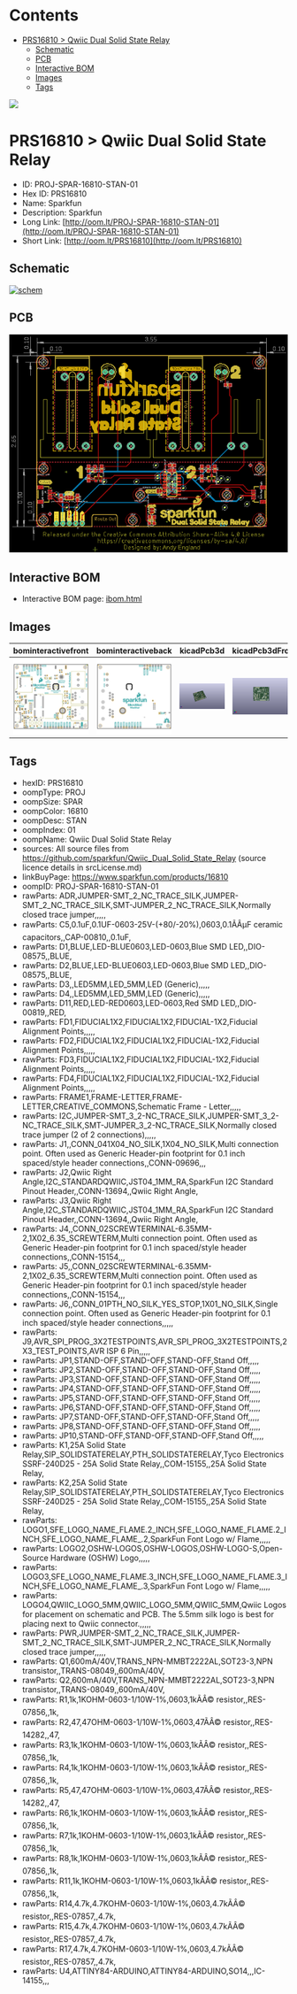 



Contents
========

* [PRS16810 > Qwiic Dual Solid State Relay](#prs16810--qwiic-dual-solid-state-relay)
	* [Schematic](#schematic)
	* [PCB](#pcb)
	* [Interactive BOM](#interactive-bom)
	* [Images](#images)
	* [Tags](#tags)
  
![][im]
# PRS16810 > Qwiic Dual Solid State Relay

- ID: PROJ-SPAR-16810-STAN-01
- Hex ID: PRS16810
- Name: Sparkfun
- Description: Sparkfun
- Long Link: [http://oom.lt/PROJ-SPAR-16810-STAN-01](http://oom.lt/PROJ-SPAR-16810-STAN-01)
- Short Link: [http://oom.lt/PRS16810](http://oom.lt/PRS16810)

## Schematic
  
[![schem](eagleSchemImage.png)](eagleSchemImage.png)
## PCB
  
[![pcb](eagleImage.png)](eagleImage.png)
## Interactive BOM

- Interactive BOM page: [ibom.html](https://htmlpreview.github.io/?https://github.com/oomlout/oomlout_OOMP_projects/blob/main/PROJ-SPAR-16810-STAN-01/kicad/bom/ibom.html)

## Images
  
  

|bominteractivefront|bominteractiveback|kicadPcb3d|kicadPcb3dFront|kicadPcb3dBack|eagleImage|eagleSchemImage|pcbdraw|pcbdrawback|
| :---: | :---: | :---: | :---: | :---: | :---: | :---: | :---: | :---: |
|[![bominteractivefront](bomFront_140.png)](bomFront.png)|[![bominteractiveback](bomBack_140.png)](bomBack.png)|[![kicadPcb3d](kicadPcb3d_140.png)](kicadPcb3d.png)|[![kicadPcb3dFront](kicadPcb3dFront_140.png)](kicadPcb3dFront.png)|[![kicadPcb3dBack](kicadPcb3dBack_140.png)](kicadPcb3dBack.png)|[![eagleImage](eagleImage_140.png)](eagleImage.png)|[![eagleSchemImage](eagleSchemImage_140.png)](eagleSchemImage.png)|[![pcbdraw](pcbdraw_140.png)](pcbdraw.png)|[![pcbdrawback](pcbdrawBack_140.png)](pcbdrawBack.png)|

## Tags

- hexID: PRS16810
- oompType: PROJ
- oompSize: SPAR
- oompColor: 16810
- oompDesc: STAN
- oompIndex: 01
- oompName: Qwiic Dual Solid State Relay
- sources: All source files from https://github.com/sparkfun/Qwiic_Dual_Solid_State_Relay (source licence details in srcLicense.md)
- linkBuyPage: https://www.sparkfun.com/products/16810
- oompID: PROJ-SPAR-16810-STAN-01
- rawParts: ADR,JUMPER-SMT_2_NC_TRACE_SILK,JUMPER-SMT_2_NC_TRACE_SILK,SMT-JUMPER_2_NC_TRACE_SILK,Normally closed trace jumper,,,,,
- rawParts: C5,0.1uF,0.1UF-0603-25V-(+80/-20%),0603,0.1ÃÂµF ceramic capacitors,,CAP-00810,,0.1uF,
- rawParts: D1,BLUE,LED-BLUE0603,LED-0603,Blue SMD LED,,DIO-08575,,BLUE,
- rawParts: D2,BLUE,LED-BLUE0603,LED-0603,Blue SMD LED,,DIO-08575,,BLUE,
- rawParts: D3,,LED5MM,LED_5MM,LED (Generic),,,,,
- rawParts: D4,,LED5MM,LED_5MM,LED (Generic),,,,,
- rawParts: D11,RED,LED-RED0603,LED-0603,Red SMD LED,,DIO-00819,,RED,
- rawParts: FD1,FIDUCIAL1X2,FIDUCIAL1X2,FIDUCIAL-1X2,Fiducial Alignment Points,,,,,
- rawParts: FD2,FIDUCIAL1X2,FIDUCIAL1X2,FIDUCIAL-1X2,Fiducial Alignment Points,,,,,
- rawParts: FD3,FIDUCIAL1X2,FIDUCIAL1X2,FIDUCIAL-1X2,Fiducial Alignment Points,,,,,
- rawParts: FD4,FIDUCIAL1X2,FIDUCIAL1X2,FIDUCIAL-1X2,Fiducial Alignment Points,,,,,
- rawParts: FRAME1,FRAME-LETTER,FRAME-LETTER,CREATIVE_COMMONS,Schematic Frame - Letter,,,,,
- rawParts: I2C,JUMPER-SMT_3_2-NC_TRACE_SILK,JUMPER-SMT_3_2-NC_TRACE_SILK,SMT-JUMPER_3_2-NC_TRACE_SILK,Normally closed trace jumper (2 of 2 connections),,,,,
- rawParts: J1,,CONN_041X04_NO_SILK,1X04_NO_SILK,Multi connection point. Often used as Generic Header-pin footprint for 0.1 inch spaced/style header connections,,CONN-09696,,,
- rawParts: J2,Qwiic Right Angle,I2C_STANDARDQWIIC,JST04_1MM_RA,SparkFun I2C Standard Pinout Header,,CONN-13694,,Qwiic Right Angle,
- rawParts: J3,Qwiic Right Angle,I2C_STANDARDQWIIC,JST04_1MM_RA,SparkFun I2C Standard Pinout Header,,CONN-13694,,Qwiic Right Angle,
- rawParts: J4,,CONN_02SCREWTERMINAL-6.35MM-2,1X02_6.35_SCREWTERM,Multi connection point. Often used as Generic Header-pin footprint for 0.1 inch spaced/style header connections,,CONN-15154,,,
- rawParts: J5,,CONN_02SCREWTERMINAL-6.35MM-2,1X02_6.35_SCREWTERM,Multi connection point. Often used as Generic Header-pin footprint for 0.1 inch spaced/style header connections,,CONN-15154,,,
- rawParts: J6,,CONN_01PTH_NO_SILK_YES_STOP,1X01_NO_SILK,Single connection point. Often used as Generic Header-pin footprint for 0.1 inch spaced/style header connections,,,,,
- rawParts: J9,AVR_SPI_PROG_3X2TESTPOINTS,AVR_SPI_PROG_3X2TESTPOINTS,2X3_TEST_POINTS,AVR ISP 6 Pin,,,,,
- rawParts: JP1,STAND-OFF,STAND-OFF,STAND-OFF,Stand Off,,,,,
- rawParts: JP2,STAND-OFF,STAND-OFF,STAND-OFF,Stand Off,,,,,
- rawParts: JP3,STAND-OFF,STAND-OFF,STAND-OFF,Stand Off,,,,,
- rawParts: JP4,STAND-OFF,STAND-OFF,STAND-OFF,Stand Off,,,,,
- rawParts: JP5,STAND-OFF,STAND-OFF,STAND-OFF,Stand Off,,,,,
- rawParts: JP6,STAND-OFF,STAND-OFF,STAND-OFF,Stand Off,,,,,
- rawParts: JP7,STAND-OFF,STAND-OFF,STAND-OFF,Stand Off,,,,,
- rawParts: JP8,STAND-OFF,STAND-OFF,STAND-OFF,Stand Off,,,,,
- rawParts: JP10,STAND-OFF,STAND-OFF,STAND-OFF,Stand Off,,,,,
- rawParts: K1,25A Solid State Relay,SIP_SOLIDSTATERELAY,PTH_SOLIDSTATERELAY,Tyco Electronics SSRF-240D25 - 25A Solid State Relay,,COM-15155,,25A Solid State Relay,
- rawParts: K2,25A Solid State Relay,SIP_SOLIDSTATERELAY,PTH_SOLIDSTATERELAY,Tyco Electronics SSRF-240D25 - 25A Solid State Relay,,COM-15155,,25A Solid State Relay,
- rawParts: LOGO1,SFE_LOGO_NAME_FLAME.2_INCH,SFE_LOGO_NAME_FLAME.2_INCH,SFE_LOGO_NAME_FLAME_.2,SparkFun Font Logo w/ Flame,,,,,
- rawParts: LOGO2,OSHW-LOGOS,OSHW-LOGOS,OSHW-LOGO-S,Open-Source Hardware (OSHW) Logo,,,,,
- rawParts: LOGO3,SFE_LOGO_NAME_FLAME.3_INCH,SFE_LOGO_NAME_FLAME.3_INCH,SFE_LOGO_NAME_FLAME_.3,SparkFun Font Logo w/ Flame,,,,,
- rawParts: LOGO4,QWIIC_LOGO_5MM,QWIIC_LOGO_5MM,QWIIC_5MM,Qwiic Logos for placement on schematic and PCB. The 5.5mm silk logo is best for placing next to Qwiic connector.,,,,,
- rawParts: PWR,JUMPER-SMT_2_NC_TRACE_SILK,JUMPER-SMT_2_NC_TRACE_SILK,SMT-JUMPER_2_NC_TRACE_SILK,Normally closed trace jumper,,,,,
- rawParts: Q1,600mA/40V,TRANS_NPN-MMBT2222AL,SOT23-3,NPN transistor,,TRANS-08049,,600mA/40V,
- rawParts: Q2,600mA/40V,TRANS_NPN-MMBT2222AL,SOT23-3,NPN transistor,,TRANS-08049,,600mA/40V,
- rawParts: R1,1k,1KOHM-0603-1/10W-1%,0603,1kÃÂ© resistor,,RES-07856,,1k,
- rawParts: R2,47,47OHM-0603-1/10W-1%,0603,47ÃÂ© resistor,,RES-14282,,47,
- rawParts: R3,1k,1KOHM-0603-1/10W-1%,0603,1kÃÂ© resistor,,RES-07856,,1k,
- rawParts: R4,1k,1KOHM-0603-1/10W-1%,0603,1kÃÂ© resistor,,RES-07856,,1k,
- rawParts: R5,47,47OHM-0603-1/10W-1%,0603,47ÃÂ© resistor,,RES-14282,,47,
- rawParts: R6,1k,1KOHM-0603-1/10W-1%,0603,1kÃÂ© resistor,,RES-07856,,1k,
- rawParts: R7,1k,1KOHM-0603-1/10W-1%,0603,1kÃÂ© resistor,,RES-07856,,1k,
- rawParts: R8,1k,1KOHM-0603-1/10W-1%,0603,1kÃÂ© resistor,,RES-07856,,1k,
- rawParts: R11,1k,1KOHM-0603-1/10W-1%,0603,1kÃÂ© resistor,,RES-07856,,1k,
- rawParts: R14,4.7k,4.7KOHM-0603-1/10W-1%,0603,4.7kÃÂ© resistor,,RES-07857,,4.7k,
- rawParts: R15,4.7k,4.7KOHM-0603-1/10W-1%,0603,4.7kÃÂ© resistor,,RES-07857,,4.7k,
- rawParts: R17,4.7k,4.7KOHM-0603-1/10W-1%,0603,4.7kÃÂ© resistor,,RES-07857,,4.7k,
- rawParts: U4,ATTINY84-ARDUINO,ATTINY84-ARDUINO,SO14,,,IC-14155,,,



[im]: kicadPcb3d_450.png

